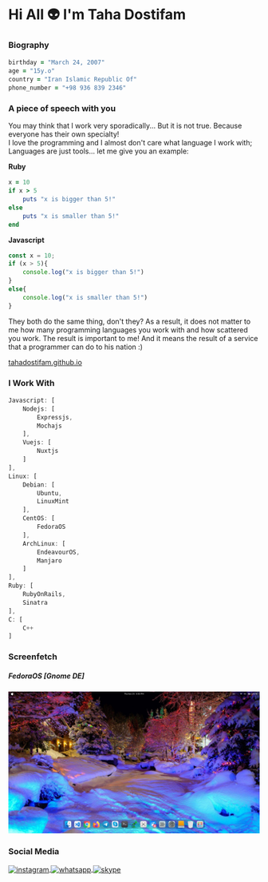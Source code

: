 # Hi All 👽 I'm Taha Dostifam

### Biography
```ruby 
birthday = "March 24, 2007"
age = "15y.o"
country = "Iran Islamic Republic Of"
phone_number = "+98 936 839 2346"
```

### A piece of speech with you 

You may think that I work very sporadically... But it is not true. Because everyone has their own specialty!   
I love the programming and I almost don't care what language I work with;   
Languages are just tools... let me give you an example:   

**Ruby**
```ruby
x = 10
if x > 5
    puts "x is bigger than 5!"
else
    puts "x is smaller than 5!"
end
```
**Javascript**
```javascript
const x = 10;
if (x > 5){
    console.log("x is bigger than 5!")
}
else{
    console.log("x is smaller than 5!")
}
```

They both do the same thing, don't they? As a result, it does not matter to me how many programming languages you work with and how scattered you work.
The result is important to me!
And it means the result of a service that a programmer can do to his nation :)

<a href="http://tahadostifam.github.io">tahadostifam.github.io</a>

### I Work With
```js
Javascript: [
    Nodejs: [
        Expressjs,
        Mochajs
    ],
    Vuejs: [
        Nuxtjs
    ]
],
Linux: [
    Debian: [
        Ubuntu, 
        LinuxMint
    ],
    CentOS: [
        FedoraOS
    ],
    ArchLinux: [
        EndeavourOS,
        Manjaro
    ]
],
Ruby: [
    RubyOnRails,
    Sinatra
],
C: [
    C++
]
```

### Screenfetch
##### FedoraOS [Gnome DE]
![FedoraOS Gnome DE Taha Dostifam](https://github.com/tahadostifam/screenfetch/raw/main/desktop12.png)


### Social Media
<a href="https://instagram.com/tahadostifam131">
    <img align="center" src="https://cdn4.iconfinder.com/data/icons/social-media-2210/24/Instagram-512.png" alt="instagram" height="40" width="40" />
</a>
<a href="https://wa.me/989368392346">
    <img align="center" src="https://logosarchive.com/wp-content/uploads/2021/07/Whatsapp-logo-icon-transparent.png" alt="whatsapp" height="35" width="35" />
</a>
<a href="https://join.skype.com/invite/fqli85vYbx1z">
    <img align="center" src="https://www.iconpacks.net/icons/1/free-skype-icon-132-thumb.png" alt="skype" height="40" width="40" />
</a>
